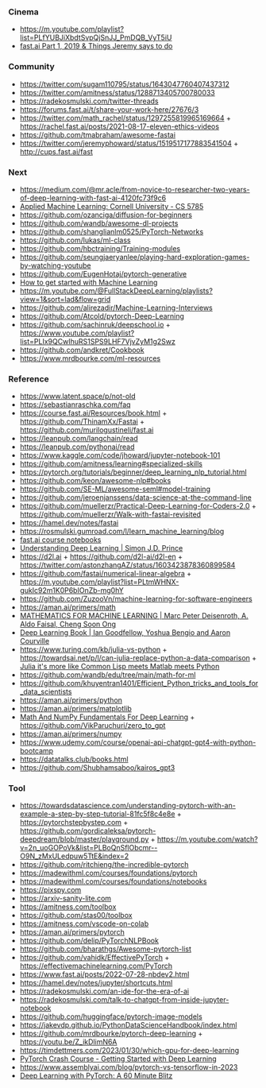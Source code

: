 ### Cinema

- https://m.youtube.com/playlist?list=PLfYUBJiXbdtSvpQjSnJJ_PmDQB_VyT5iU
- [fast.ai Part 1, 2019 & Things Jeremy says to do](https://m.youtube.com/playlist?list=PLLvvXm0q8zUanHURpzuEVEyBD0aYsRVX6)

### Community

- https://twitter.com/sugam110795/status/1643047760407437312
- https://twitter.com/amitness/status/1288713405700780033
- https://radekosmulski.com/twitter-threads
- https://forums.fast.ai/t/share-your-work-here/27676/3
- https://twitter.com/math_rachel/status/1297255819965169664 + https://rachel.fast.ai/posts/2021-08-17-eleven-ethics-videos
- https://github.com/tmabraham/awesome-fastai
- https://twitter.com/jeremyphoward/status/1519517177883541504 + http://cups.fast.ai/fast

### Next

- https://medium.com/@mr.acle/from-novice-to-researcher-two-years-of-deep-learning-with-fast-ai-4120fc73f9c6
- [Applied Machine Learning: Cornell University - CS 5785](https://kuleshov-group.github.io/aml-website)
- https://github.com/ozanciga/diffusion-for-beginners
- https://github.com/wandb/awesome-dl-projects
- https://github.com/shanglianlm0525/PyTorch-Networks
- https://github.com/lukas/ml-class
- https://github.com/hbctraining/Training-modules
- https://github.com/seungjaeryanlee/playing-hard-exploration-games-by-watching-youtube
- https://github.com/EugenHotaj/pytorch-generative
- [How to get started with Machine Learning](https://m.youtube.com/watch?v=7q_OJvQQ7vY&list=PLBoQnSflObcmr--O9N_zMxULedpuw5TtE)
- https://m.youtube.com/@FullStackDeepLearning/playlists?view=1&sort=lad&flow=grid
- https://github.com/alirezadir/Machine-Learning-Interviews
- https://github.com/Atcold/pytorch-Deep-Learning
- https://github.com/sachinruk/deepschool.io + https://www.youtube.com/playlist?list=PLIx9QCwIhuRS1SPS9LHF7VjvZyM1g2Swz
- https://github.com/andkret/Cookbook
- https://www.mrdbourke.com/ml-resources

### Reference

- https://www.latent.space/p/not-old
- https://sebastianraschka.com/faq
- https://course.fast.ai/Resources/book.html + https://github.com/ThinamXx/Fastai + https://github.com/murilogustineli/fast.ai
- https://leanpub.com/langchain/read
- https://leanpub.com/pythonai/read
- https://www.kaggle.com/code/jhoward/jupyter-notebook-101
- https://github.com/amitness/learning#specialized-skills
- https://pytorch.org/tutorials/beginner/deep_learning_nlp_tutorial.html
- https://github.com/keon/awesome-nlp#books
- https://github.com/SE-ML/awesome-seml#model-training
- https://github.com/jeroenjanssens/data-science-at-the-command-line
- https://github.com/muellerzr/Practical-Deep-Learning-for-Coders-2.0 + https://github.com/muellerzr/Walk-with-fastai-revisited
- https://hamel.dev/notes/fastai
- https://rosmulski.gumroad.com/l/learn_machine_learning/blog
- [fast.ai course notebooks](https://github.com/fastai/course22)
- [Understanding Deep Learning | Simon J.D. Prince](https://udlbook.github.io/udlbook)
- https://d2l.ai + https://github.com/d2l-ai/d2l-en + https://twitter.com/astonzhangAZ/status/1603423878360899584
- https://github.com/fastai/numerical-linear-algebra + https://m.youtube.com/playlist?list=PLtmWHNX-gukIc92m1K0P6bIOnZb-mg0hY
- https://github.com/ZuzooVn/machine-learning-for-software-engineers
- https://aman.ai/primers/math
- [MATHEMATICS FOR MACHINE LEARNING | Marc Peter Deisenroth, A. Aldo Faisal, Cheng Soon Ong](https://mml-book.github.io/book/mml-book.pdf)
- [Deep Learning Book | Ian Goodfellow, Yoshua Bengio and Aaron Courville](https://github.com/janishar/mit-deep-learning-book-pdf)
- https://www.turing.com/kb/julia-vs-python + https://towardsai.net/p/l/can-julia-replace-python-a-data-comparison + [Julia it's more like Common Lisp meets Matlab meets Python](https://wandb.ai/wandb_fc/gradient-dissent/reports/The-story-of-Fast-ai-why-Python-is-not-the-future-of-ML-with-Jeremy-Howard--Vmlldzo2MzM2MTc?galleryTag=gradient-dissent)
- https://github.com/wandb/edu/tree/main/math-for-ml
- https://github.com/khuyentran1401/Efficient_Python_tricks_and_tools_for_data_scientists
- https://aman.ai/primers/python
- https://aman.ai/primers/matplotlib
- [Math And NumPy Fundamentals For Deep Learning](https://www.youtube.com/watch?v=5zbTnOd_53g&list=PL6UJrXaOPPcGhjObe79GaYzLV1Ss3pPxA&index=2) + https://github.com/VikParuchuri/zero_to_gpt
- https://aman.ai/primers/numpy
- https://www.udemy.com/course/openai-api-chatgpt-gpt4-with-python-bootcamp
- https://datatalks.club/books.html
- https://github.com/Shubhamsaboo/kairos_gpt3

### Tool

- https://towardsdatascience.com/understanding-pytorch-with-an-example-a-step-by-step-tutorial-81fc5f8c4e8e + https://pytorchstepbystep.com + https://github.com/gordicaleksa/pytorch-deepdream/blob/master/playground.py + https://m.youtube.com/watch?v=2n_uoGOPoVk&list=PLBoQnSflObcmr--O9N_zMxULedpuw5TtE&index=2
- https://github.com/ritchieng/the-incredible-pytorch
- https://madewithml.com/courses/foundations/pytorch
- https://madewithml.com/courses/foundations/notebooks
- https://pixspy.com
- https://arxiv-sanity-lite.com
- https://amitness.com/toolbox
- https://github.com/stas00/toolbox
- https://amitness.com/vscode-on-colab
- https://aman.ai/primers/pytorch
- https://github.com/delip/PyTorchNLPBook
- https://github.com/bharathgs/Awesome-pytorch-list
- https://github.com/vahidk/EffectivePyTorch + https://effectivemachinelearning.com/PyTorch
- https://www.fast.ai/posts/2022-07-28-nbdev2.html
- https://hamel.dev/notes/jupyter/shortcuts.html
- https://radekosmulski.com/an-ide-for-the-era-of-ai
- https://radekosmulski.com/talk-to-chatgpt-from-inside-jupyter-notebook
- https://github.com/huggingface/pytorch-image-models
- https://jakevdp.github.io/PythonDataScienceHandbook/index.html
- https://github.com/mrdbourke/pytorch-deep-learning + https://youtu.be/Z_ikDlimN6A
- https://timdettmers.com/2023/01/30/which-gpu-for-deep-learning
- [PyTorch Crash Course - Getting Started with Deep Learning](https://colab.research.google.com/drive/1eiUBpmQ4m7Lbxqi2xth1jBaL61XTKdxp)
- https://www.assemblyai.com/blog/pytorch-vs-tensorflow-in-2023
- [Deep Learning with PyTorch: A 60 Minute Blitz](https://pytorch.org/tutorials/beginner/deep_learning_60min_blitz.html)
